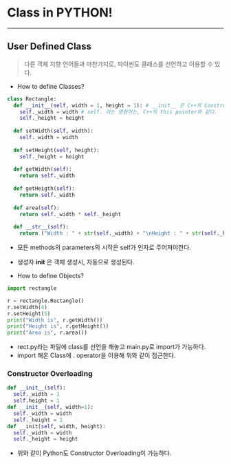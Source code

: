 # Class in PYTHON!
---
## User Defined Class
>다른 객체 지향 언어들과 마찬가지로, 파이썬도 클래스를 선언하고 이용할 수 있다.  

- How to define Classes?
```python
class Rectangle:
  def __init__(self, width = 1, height = 1): # __init__ 은 C++의 Constructor과 동일하다.
    self._width = width # self. 라는 명령어는, C++의 this pointer와 같다.
    self._height = height
  
  def setWidth(self, width):
    self._width = width
  
  def setHeight(self, height):
    self._height = height
  
  def getWidth(self):
    return self._width
  
  def getHeigth(self):
    return self._width
  
  def area(self):
    return self._width * self._height
  
  def __str__(self):
    return ("Width : " + str(self._width) + "\nHeight : " + str(self._height))
```
- 모든 methods의 parameters의 시작은 self가 인자로 주어져야한다.
- 생성자 __init__ 은 객체 생성시, 자동으로 생성된다.

- How to define Objects?
```python
import rectangle

r = rectangle.Rectangle()
r.setWidth(4)
r.setHeight(5)
print("Width is", r.getWidth())
print("Height is", r.getHeight())
print("Area is", r.area())
```
- rect.py라는 파일에 class를 선언을 해놓고 main.py로 import가 가능하다.
- import 해온 Class에 . operator을 이용해 위와 같이 접근한다.

### Constructor Overloading
```python
def __init__(self):
  self._width = 1
  self.height = 1
def __init__(self, width=1):
  self._width = width
  self._height = 1
def __init(self, width, height):
  self._width = width
  self._height = height
```
- 위와 같이 Python도 Constructor Overloading이 가능하다.
